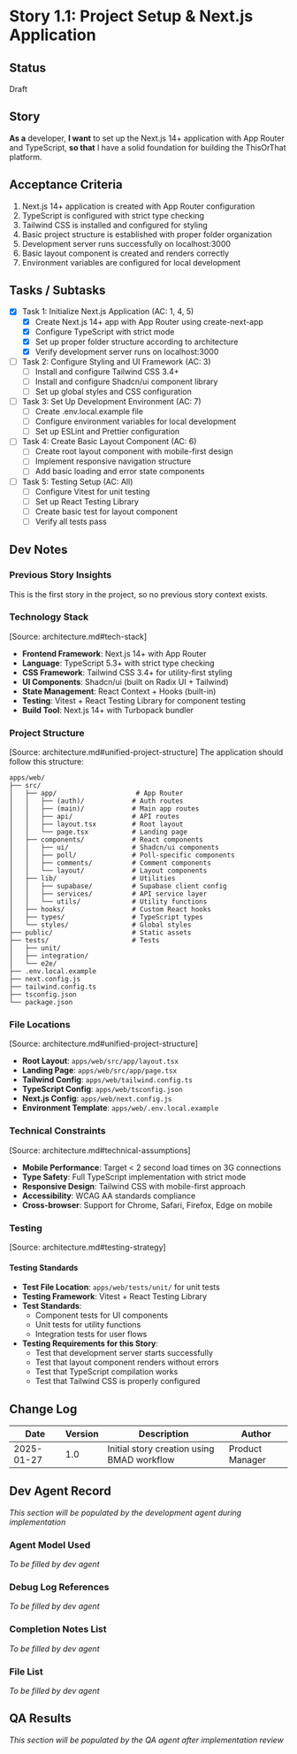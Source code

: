 # Story 1.1: Project Setup & Next.js Application

## Status
Draft

## Story
**As a** developer,
**I want** to set up the Next.js 14+ application with App Router and TypeScript,
**so that** I have a solid foundation for building the ThisOrThat platform.

## Acceptance Criteria
1. Next.js 14+ application is created with App Router configuration
2. TypeScript is configured with strict type checking
3. Tailwind CSS is installed and configured for styling
4. Basic project structure is established with proper folder organization
5. Development server runs successfully on localhost:3000
6. Basic layout component is created and renders correctly
7. Environment variables are configured for local development

## Tasks / Subtasks
- [x] Task 1: Initialize Next.js Application (AC: 1, 4, 5)
  - [x] Create Next.js 14+ app with App Router using create-next-app
  - [x] Configure TypeScript with strict mode
  - [x] Set up proper folder structure according to architecture
  - [x] Verify development server runs on localhost:3000
- [ ] Task 2: Configure Styling and UI Framework (AC: 3)
  - [ ] Install and configure Tailwind CSS 3.4+
  - [ ] Install and configure Shadcn/ui component library
  - [ ] Set up global styles and CSS configuration
- [ ] Task 3: Set Up Development Environment (AC: 7)
  - [ ] Create .env.local.example file
  - [ ] Configure environment variables for local development
  - [ ] Set up ESLint and Prettier configuration
- [ ] Task 4: Create Basic Layout Component (AC: 6)
  - [ ] Create root layout component with mobile-first design
  - [ ] Implement responsive navigation structure
  - [ ] Add basic loading and error state components
- [ ] Task 5: Testing Setup (AC: All)
  - [ ] Configure Vitest for unit testing
  - [ ] Set up React Testing Library
  - [ ] Create basic test for layout component
  - [ ] Verify all tests pass

## Dev Notes

### Previous Story Insights
This is the first story in the project, so no previous story context exists.

### Technology Stack
[Source: architecture.md#tech-stack]
- **Frontend Framework**: Next.js 14+ with App Router
- **Language**: TypeScript 5.3+ with strict type checking
- **CSS Framework**: Tailwind CSS 3.4+ for utility-first styling
- **UI Components**: Shadcn/ui (built on Radix UI + Tailwind)
- **State Management**: React Context + Hooks (built-in)
- **Testing**: Vitest + React Testing Library for component testing
- **Build Tool**: Next.js 14+ with Turbopack bundler

### Project Structure
[Source: architecture.md#unified-project-structure]
The application should follow this structure:
```
apps/web/
├── src/
│   ├── app/                    # App Router
│   │   ├── (auth)/            # Auth routes
│   │   ├── (main)/            # Main app routes
│   │   ├── api/               # API routes
│   │   ├── layout.tsx         # Root layout
│   │   └── page.tsx           # Landing page
│   ├── components/            # React components
│   │   ├── ui/                # Shadcn/ui components
│   │   ├── poll/              # Poll-specific components
│   │   ├── comments/          # Comment components
│   │   └── layout/            # Layout components
│   ├── lib/                   # Utilities
│   │   ├── supabase/          # Supabase client config
│   │   ├── services/          # API service layer
│   │   └── utils/             # Utility functions
│   ├── hooks/                 # Custom React hooks
│   ├── types/                 # TypeScript types
│   └── styles/                # Global styles
├── public/                    # Static assets
├── tests/                     # Tests
│   ├── unit/
│   ├── integration/
│   └── e2e/
├── .env.local.example
├── next.config.js
├── tailwind.config.ts
├── tsconfig.json
└── package.json
```

### File Locations
[Source: architecture.md#unified-project-structure]
- **Root Layout**: `apps/web/src/app/layout.tsx`
- **Landing Page**: `apps/web/src/app/page.tsx`
- **Tailwind Config**: `apps/web/tailwind.config.ts`
- **TypeScript Config**: `apps/web/tsconfig.json`
- **Next.js Config**: `apps/web/next.config.js`
- **Environment Template**: `apps/web/.env.local.example`

### Technical Constraints
[Source: architecture.md#technical-assumptions]
- **Mobile Performance**: Target < 2 second load times on 3G connections
- **Type Safety**: Full TypeScript implementation with strict mode
- **Responsive Design**: Tailwind CSS with mobile-first approach
- **Accessibility**: WCAG AA standards compliance
- **Cross-browser**: Support for Chrome, Safari, Firefox, Edge on mobile

### Testing
[Source: architecture.md#testing-strategy]

#### Testing Standards
- **Test File Location**: `apps/web/tests/unit/` for unit tests
- **Testing Framework**: Vitest + React Testing Library
- **Test Standards**: 
  - Component tests for UI components
  - Unit tests for utility functions
  - Integration tests for user flows
- **Testing Requirements for this Story**:
  - Test that development server starts successfully
  - Test that layout component renders without errors
  - Test that TypeScript compilation works
  - Test that Tailwind CSS is properly configured

## Change Log
| Date | Version | Description | Author |
|------|---------|-------------|--------|
| 2025-01-27 | 1.0 | Initial story creation using BMAD workflow | Product Manager |

## Dev Agent Record
*This section will be populated by the development agent during implementation*

### Agent Model Used
*To be filled by dev agent*

### Debug Log References
*To be filled by dev agent*

### Completion Notes List
*To be filled by dev agent*

### File List
*To be filled by dev agent*

## QA Results
*This section will be populated by the QA agent after implementation review*
